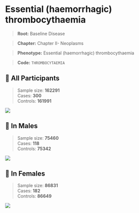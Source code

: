 # Essential (haemorrhagic) thrombocythaemia

> **Root:** Baseline Disease  

> **Chapter:** Chapter II- Neoplasms  

> **Phenotype:** Essential (haemorrhagic) thrombocythaemia  

> **Code:** `THROMBOCYTAEMIA`

## 🧪 All Participants  
> Sample size: **162291**  
> Cases: **300**  
> Controls: **161991**
<img src="/Disease/Figures/ALL/Incidence/THROMBOCYTAEMIA.png"/>
<CsvTable src="/Disease/Data/ALL/Incidence/COX_THROMBOCYTAEMIA.csv" label="🔍 View full results" />

## 👨 In Males  
> Sample size: **75460**  
> Cases: **118**  
> Controls: **75342**
<img src="/Disease/Figures/Male/Incidence/THROMBOCYTAEMIA.png"/>
<CsvTable src="/Disease/Data/Male/Incidence/COX_THROMBOCYTAEMIA.csv" label="🔍 View full results" />

## 👩 In Females  
> Sample size: **86831**  
> Cases: **182**  
> Controls: **86649**
<img src="/Disease/Figures/Female/Incidence/THROMBOCYTAEMIA.png"/>
<CsvTable src="/Disease/Data/Female/Incidence/COX_THROMBOCYTAEMIA.csv" label="🔍 View full results" />
